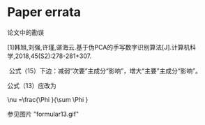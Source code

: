 # Paper errata
 论文中的勘误

[1]韩旭,刘强,许瑾,谌海云.基于伪PCA的手写数字识别算法[J].计算机科学,2018,45(S2):278-281+307.

​     公式（15）下边：减弱“次要”主成分“影响”，增大“主要”主成分“影响”。



公式（13）应改为

\nu =\frac{\Phi }{\sum \Phi }   

参见图片 "formular13.gif"